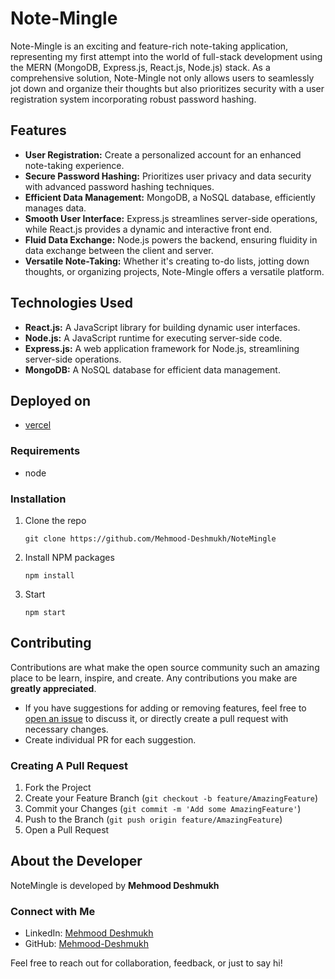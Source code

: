 # Note-Mingle

Note-Mingle is an exciting and feature-rich note-taking application, representing my first attempt into the world of full-stack development using the MERN (MongoDB, Express.js, React.js, Node.js) stack. As a comprehensive solution, Note-Mingle not only allows users to seamlessly jot down and organize their thoughts but also prioritizes security with a user registration system incorporating robust password hashing.

## Features

- **User Registration:** Create a personalized account for an enhanced note-taking experience.
- **Secure Password Hashing:** Prioritizes user privacy and data security with advanced password hashing techniques.
- **Efficient Data Management:** MongoDB, a NoSQL database, efficiently manages data.
- **Smooth User Interface:** Express.js streamlines server-side operations, while React.js provides a dynamic and interactive front end.
- **Fluid Data Exchange:** Node.js powers the backend, ensuring fluidity in data exchange between the client and server.
- **Versatile Note-Taking:** Whether it's creating to-do lists, jotting down thoughts, or organizing projects, Note-Mingle offers a versatile platform.

## Technologies Used

- **React.js:** A JavaScript library for building dynamic user interfaces.
- **Node.js:** A JavaScript runtime for executing server-side code.
- **Express.js:** A web application framework for Node.js, streamlining server-side operations.
- **MongoDB:** A NoSQL database for efficient data management.

## Deployed on
- [vercel](http://note-mingle.vercel.app/)

### Requirements
-   node

### Installation

1. Clone the repo

    ```
    git clone https://github.com/Mehmood-Deshmukh/NoteMingle
    ```

2. Install NPM packages

    ```
    npm install
    ```
3. Start

    ```
    npm start
    ```


## Contributing

Contributions are what make the open source community such an amazing place to be learn, inspire, and create. Any contributions you make are **greatly appreciated**.

-   If you have suggestions for adding or removing features, feel free to [open an issue](https://github.com/Mehmood-Deshmukh/NoteMingle/issues/new) to discuss it, or directly create a pull request with necessary changes.
-   Create individual PR for each suggestion.

### Creating A Pull Request

1. Fork the Project
2. Create your Feature Branch (`git checkout -b feature/AmazingFeature`)
3. Commit your Changes (`git commit -m 'Add some AmazingFeature'`)
4. Push to the Branch (`git push origin feature/AmazingFeature`)
5. Open a Pull Request

## About the Developer

NoteMingle is developed by **Mehmood Deshmukh**

### Connect with Me

- LinkedIn: [Mehmood Deshmukh](https://www.linkedin.com/in/mehmood-deshmukh-93533a2a7/)
- GitHub: [Mehmood-Deshmukh](https://github.com/Mehmood-Deshmukh)

Feel free to reach out for collaboration, feedback, or just to say hi!
